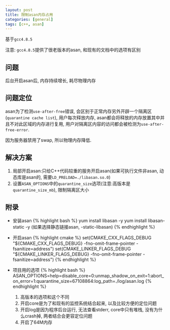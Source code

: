 ```yaml
---
layout: post
title: 限制asan内存占用
categories: [general]
tags: [c++, asan]
---
```


基于`gcc4.8.5`

注意: `gcc4.8.5`提供了很老版本的asan, 和现有的文档中的选项有区别

## 问题

后台开启asan后, 内存持续增长, 耗尽物理内存

## 问题定位

asan为了检测`use-after-free`错误, 会区别于正常内存另外开辟一个隔离区(`quarantine cache list`), 用户每次释放内存, asan都会将释放的内存放置其中并且不对此区域的内存进行复用, 用户对隔离区内容的访问都会被检测为`use-after-free-error`.

因为服务器禁用了swap, 所以物理内存降低.

## 解决方案

1. 局部开启asan:只给C++代码较重的服务开启asan(如果可执行文件非asan, 动态库是asan的, 需要`LD_PRELOAD=./libasan.so.0`)
1. 设置`ASAN_OPTIONS`中的`quarantine_size`选项(注意:高版本是`quarantine_size_mb`), 限制隔离区大小


## 附录
* 安装asan
{% highlight bash %}
yum install libasan -y
yum install libasan-static -y (如果选择静态链接asan, -static-libasan)
{% endhighlight %}

* 开启asan
{% highlight cmake %}
set(CMAKE_CXX_FLAGS_DEBUG "${CMAKE_CXX_FLAGS_DEBUG} -fno-omit-frame-pointer -fsanitize=address")
set(CMAKE_LINKER_FLAGS_DEBUG "${CMAKE_LINKER_FLAGS_DEBUG} -fno-omit-frame-pointer -fsanitize=address")
{% endhighlight %}

* 项目用的选项
{% highlight bash %}
ASAN_OPTIONS=help=disable_core=0:unmap_shadow_on_exit=1:abort_on_error=1:quarantine_size=67108864:log_path=./log/asan.log
{% endhighlight %}
    1. 高版本的选项和这个不同
    1. 开启core是为了和现有的监控系统结合起来, 以及比较方便的定位问题
    1. 开启log是因为程序后台运行, 无法查看stderr, core中只有堆栈, 没有为什么crash掉, 两者结合会更容定位问题
    1. 开启了64M内存